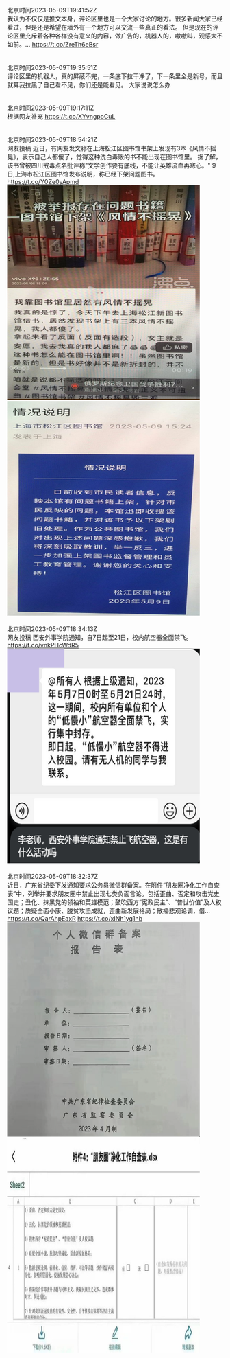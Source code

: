 北京时间2023-05-09T19:41:52Z<br>我认为不仅仅是推文本身，评论区里也是一个大家讨论的地方。很多新闻大家已经看过，但是还是希望在墙外有一个地方可以交流一些真正的看法。
但是现在的评论区里充斥着各种各样没有意义的内容，做广告的，机器人的，嗷嗷叫，观感大不如前。… https://t.co/ZreTh6eBsr<br><br><br>北京时间2023-05-09T19:35:51Z<br>评论区里的机器人，真的屏蔽不完，一条底下拉干净了，下一条里全是新号，而且就算我拉黑了自己看不见，你们还是能看见。
大家说说怎么办<br><br><br>北京时间2023-05-09T19:17:11Z<br>根据网友补充
https://t.co/XYvngpoCuL<br><br><br>北京时间2023-05-09T18:54:21Z<br>网友投稿
近日，有网友发文称在上海松江区图书馆书架上发现有3本《风情不摇晃》，表示自己人都傻了，觉得这种洗白毒贩的书不能出现在图书馆里。
据了解，该书曾被四川戒毒点名批评称"文学创作要有底线，不能让英雄流血再寒心。"
9日,上海市松江区图书馆发布说明，称已经下架问题图书。 https://t.co/Y0Ze0yApmd<br><img src='/temp/image/2023/u-Month-5/1655888935879311363_0.jpg' width='450' height='500'><img src='/temp/image/2023/u-Month-5/1655888935879311363_1.jpg' width='450' height='500'><br><br>北京时间2023-05-09T18:34:13Z<br>网友投稿
西安外事学院通知，自7日起至21日，校内航空器全面禁飞。 https://t.co/vnkPHcWdR5<br><img src='/temp/image/2023/u-Month-5/1655883869323767811_0.jpg' width='450' height='500'><br><br>北京时间2023-05-09T18:32:37Z<br>近日，广东省纪委下发通知要求公务员微信群备案。在附件“朋友圈净化工作自查表”中，列举并要求朋友圈中禁止出现七类负面言论。包括歪曲、否定和攻击党史国史；丑化、抹黑党的领袖和英雄模范；鼓吹西方“宪政民主”、“普世价值”及人权议题；质疑全面小康、脱贫攻坚成就，歪曲新发展格局；散播悲观论调，借… https://t.co/QarAhpEaxR https://t.co/xINh1yq1hb<br><img src='/temp/image/2023/u-Month-5/1655883462828515328_0.jpg' width='450' height='500'><img src='/temp/image/2023/u-Month-5/1655883462828515328_1.jpg' width='450' height='500'><br><br>